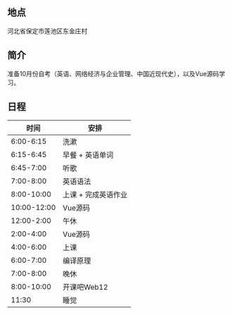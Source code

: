 ## 地点

河北省保定市莲池区东金庄村



## 简介

准备10月份自考（英语、网络经济与企业管理、中国近现代史），以及Vue源码学习。



## 日程

| 时间        | 安排                |
| ----------- | ------------------- |
| 6:00-6:15   | 洗漱                |
| 6:15-6:45   | 早餐 + 英语单词     |
| 6:45-7:00   | 听歌                |
| 7:00-8:00   | 英语语法            |
| 8:00-10:00  | 上课 + 完成英语作业 |
| 10:00-12:00 | Vue源码             |
| 12:00-2:00  | 午休                |
| 2:00-4:00   | Vue源码             |
| 4:00-6:00   | 上课                |
| 6:00-7:00   | 编译原理            |
| 7:00-8:00   | 晚休                |
| 8:00-10:00  | 开课吧Web12         |
| 11:30       | 睡觉                |

